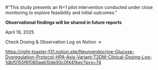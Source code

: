#“This study presents an N=1 pilot intervention conducted under close monitoring to explore feasibility and initial outcomes.”

**Observational findings will be shared in future reports**

April 19, 2025

Check Dosing & Observation Log on Notion ->

https://right-toaster-f31.notion.site/Neuroendocrine-Glucose-Dysregulation-Protocol-HPA-Axis-Variant-T2DM-Clinical-Dosing-Log-1dbf0155f6f080aeb10de93c0f441bec?pvs=74
